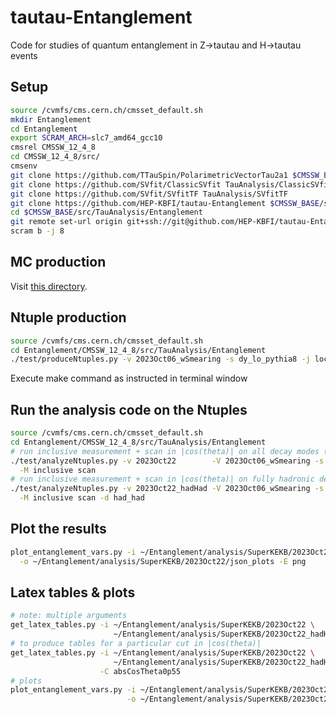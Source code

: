 # tautau-Entanglement

Code for studies of quantum entanglement in Z->tautau and H->tautau events

## Setup

```bash
source /cvmfs/cms.cern.ch/cmsset_default.sh
mkdir Entanglement
cd Entanglement
export SCRAM_ARCH=slc7_amd64_gcc10
cmsrel CMSSW_12_4_8
cd CMSSW_12_4_8/src/
cmsenv
git clone https://github.com/TTauSpin/PolarimetricVectorTau2a1 $CMSSW_BASE/src/TauAnalysis/PolarimetricVectorTau2a1
git clone https://github.com/SVfit/ClassicSVfit TauAnalysis/ClassicSVfit -b spin_2023Dec14
git clone https://github.com/SVfit/SVfitTF TauAnalysis/SVfitTF
git clone https://github.com/HEP-KBFI/tautau-Entanglement $CMSSW_BASE/src/TauAnalysis/Entanglement
cd $CMSSW_BASE/src/TauAnalysis/Entanglement
git remote set-url origin git+ssh://git@github.com/HEP-KBFI/tautau-Entanglement
scram b -j 8
```

## MC production

Visit [this directory](python/fragments).

## Ntuple production

```bash
source /cvmfs/cms.cern.ch/cmsset_default.sh
cd Entanglement/CMSSW_12_4_8/src/TauAnalysis/Entanglement
./test/produceNtuples.py -v 2023Oct06_wSmearing -s dy_lo_pythia8 -j local # or -j cluster
```

Execute make command as instructed in terminal window

## Run the analysis code on the Ntuples

```bash
source /cvmfs/cms.cern.ch/cmsset_default.sh
cd Entanglement/CMSSW_12_4_8/src/TauAnalysis/Entanglement
# run inclusive measurement + scan in |cos(theta)| on all decay modes (except had_had) on the cluster
./test/analyzeNtuples.py -v 2023Oct22        -V 2023Oct06_wSmearing -s dy_lo_pythia8_ext -j cluster \
  -M inclusive scan
# run inclusive measurement + scan in |cos(theta)| on fully hadronic decay modes (had_had) locally
./test/analyzeNtuples.py -v 2023Oct22_hadHad -V 2023Oct06_wSmearing -s dy_lo_pythia8_ext -j local   \
  -M inclusive scan -d had_had
```

## Plot the results

```bash
plot_entanglement_vars.py -i ~/Entanglement/analysis/SuperKEKB/2023Oct22 \
  -o ~/Entanglement/analysis/SuperKEKB/2023Oct22/json_plots -E png
```

## Latex tables & plots

```bash
# note: multiple arguments
get_latex_tables.py -i ~/Entanglement/analysis/SuperKEKB/2023Oct22 \
                       ~/Entanglement/analysis/SuperKEKB/2023Oct22_hadHad
# to produce tables for a particular cut in |cos(theta)|
get_latex_tables.py -i ~/Entanglement/analysis/SuperKEKB/2023Oct22 \
                       ~/Entanglement/analysis/SuperKEKB/2023Oct22_hadHad \
                    -C absCosTheta0p55
# plots
plot_entanglement_vars.py -i ~/Entanglement/analysis/SuperKEKB/2023Oct22 \
                          -o ~/Entanglement/analysis/SuperKEKB/2023Oct27_plots
```
